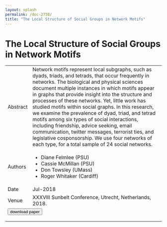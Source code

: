 ```yaml
---
layout: splash
permalink: /doc-2758/
title: "The Local Structure of Social Groups in Network Motifs"
---
```


# The Local Structure of Social Groups in Network Motifs

<table>
    <tbody>
    <tr>
        <td>Abstract</td>
        <td>Network motifs represent local subgraphs, such as dyads, triads, and tetrads, that occur frequently in networks. The biological and physical sciences document multiple instances in which motifs appear in graphs that provide insight into the structure and processes of these networks. Yet, little work has studied motifs within social graphs. In this research, we examine the prevalence of dyad, triad, and tetrad motifs among six types of social interactions, including friendship, advice seeking, email communication, twitter messages, terrorist ties, and legislative cosponsorship. We use four networks of each type, for a total sample of 24 social networks.</td>
    </tr>
    <tr>
        <td>Authors</td>
        <td>
            <ul>
                <li>Diane Felmlee (PSU)</li>
                <li>Cassie McMillan (PSU)</li>
                <li>Don Towsley (UMass)</li>
                <li>Roger Whitaker (Cardiff)</li>
            </ul>
        </td>
    </tr>
    <tr>
        <td>Date</td>
        <td>Jul-2018</td>
    </tr>
    <tr>
        <td>Venue</td>
        <td>XXXVIII Sunbelt Conference, Utrecht, Netherlands, 2018.</td>
    </tr>
        <tr>
            <td colspan="2">
                <form method="get" action="https://dais-ita.org/sites/default/files/2392.pdf">
                    <button type="submit">download paper</button>
                </form>
            </td>
        </tr>
    </tbody>
</table>
